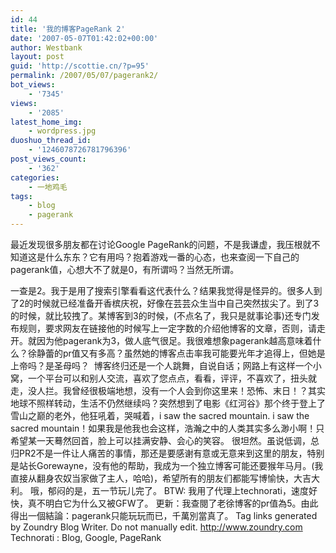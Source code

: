 ```yaml
---
id: 44
title: '我的博客PageRank 2'
date: '2007-05-07T01:42:02+00:00'
author: Westbank
layout: post
guid: 'http://scottie.cn/?p=95'
permalink: /2007/05/07/pagerank2/
bot_views:
    - '7345'
views:
    - '2085'
latest_home_img:
    - wordpress.jpg
duoshuo_thread_id:
    - '1246078726781796396'
post_views_count:
    - '362'
categories:
    - 一地鸡毛
tags:
    - blog
    - pagerank
---
```


最近发现很多朋友都在讨论Google PageRank的问题，不是我谦虚，我压根就不知道这是什么东东？它有用吗？抱着游戏一番的心态，也来查阅一下自己的pagerank值，心想大不了就是0，有所谓吗？当然无所谓。

一查是2。我于是用了搜索引擎看看这代表什么？结果我觉得是怪异的。很多人到了2的时候就已经准备开香槟庆祝，好像在芸芸众生当中自己突然拔尖了。到了3的时候，就比较拽了。某博客到3的时候，(不点名了，我只是就事论事)还专门发布规则，要求网友在链接他的时候写上一定字数的介绍他博客的文章，否则，请走开。就因为他pagerank为3，做人底气很足。我很难想象pagerank越高意味着什么？徐静蕾的pr值又有多高？虽然她的博客点击率我可能要光年才追得上，但她是上帝吗？是圣母吗？
﻿
博客终归还是一个人跳舞，自说自话；网路上有这样一个小窝，一个平台可以和别人交流，喜欢了您点点，看看，评评，不喜欢了，扭头就走，没人拦。我曾经很极端地想，没有一个人会到你这里来！恐怖、末日！？其实地球不照样转动，生活不仍然继续吗？突然想到了电影《红河谷》那个终于登上了雪山之巅的老外，他狂吼着，哭喊着，i saw the sacred mountain. i saw the sacred mountain！如果我是他我也会这样，浩瀚之中的人类其实多么渺小啊！只希望某一天蓦然回首，脸上可以挂满安静、会心的笑容。
很坦然。虽说低调，总归PR2不是一件让人痛苦的事情，那还是要感谢有意或无意来到这里的朋友，特别是站长Gorewayne，没有他的帮助，我成为一个独立博客可能还要猴年马月。(我直接从翻身农奴当家做了主人，哈哈)，希望所有的朋友们都能写博愉快，大吉大利。
哦，郁闷的是，五一节玩儿完了。
BTW: 我用了代理上technorati，速度好快，真不明白它为什么又被GFW了。
更新：我查閱了老徐博客的pr值為5。由此得出一個結論：pagerank只能玩玩而已，千萬別當真了。
 Tag links generated by Zoundry Blog Writer. Do not manually edit. http://www.zoundry.com 
Technorati : Blog, Google, PageRank